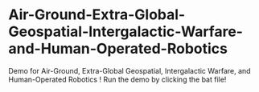 # Air-Ground-Extra-Global-Geospatial-Intergalactic-Warfare-and-Human-Operated-Robotics
Demo for Air-Ground, Extra-Global Geospatial, Intergalactic Warfare, and Human-Operated Robotics !
Run the demo by clicking the bat file!
